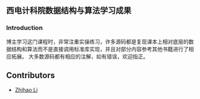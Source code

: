 ## 西电计科院数据结构与算法学习成果
### Introduction
博主学习这门课程时，非常注重实操练习，许多源码都是复现课本上相对底层的数据结构和算法而不是直接调用标准库实现，并且对部分内容参考其他书籍进行了相应拓展。
大多数源码都有相应的注解，如有错误，欢迎指正。

## Contributors
+ [Zhihao Li](https://lzhms.github.io/)